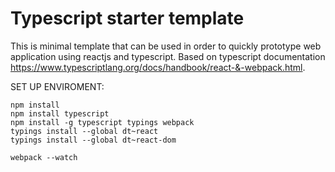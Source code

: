 Typescript starter template
========

This is minimal template that can be used in order to quickly prototype web application using reactjs and typescript.
Based on typescript documentation https://www.typescriptlang.org/docs/handbook/react-&-webpack.html.

SET UP ENVIROMENT:
```
npm install
npm install typescript
npm install -g typescript typings webpack
typings install --global dt~react
typings install --global dt~react-dom

webpack --watch 
```
